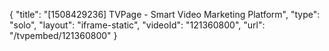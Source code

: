 {
    "title": "[1508429236] TVPage - Smart Video Marketing Platform",
    "type": "solo",
    "layout": "iframe-static",
    "videoId": "121360800",
    "url": "\/tvpembed\/121360800"
}
